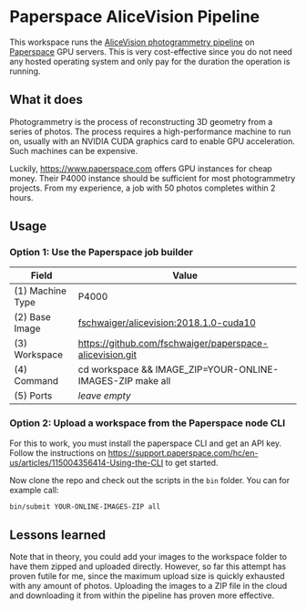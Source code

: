 Paperspace AliceVision Pipeline
===============================

This workspace runs the [AliceVision photogrammetry pipeline](https://github.com/alicevision/AliceVision)
on [Paperspace](https://www.paperspace.com) GPU servers. This is very cost-effective since you do not need any hosted operating system
and only pay for the duration the operation is running.


What it does
------------

Photogrammetry is the process of reconstructing 3D geometry from a series of photos.
The process requires a high-performance machine to run on, usually with an NVIDIA CUDA
graphics card to enable GPU acceleration. Such machines can be expensive.

Luckily, https://www.paperspace.com offers GPU instances for cheap money.
Their P4000 instance should be sufficient for most photogrammetry projects.
From my experience, a job with 50 photos completes within 2 hours.


Usage
-----

### Option 1: Use the Paperspace job builder

| Field            | Value                                                     |
|------------------|-----------------------------------------------------------|
| (1) Machine Type | P4000                    |
| (2) Base Image   | [fschwaiger/alicevision:2018.1.0-cuda10](https://hub.docker.com/r/fschwaiger/alicevision)                    |
| (3) Workspace    | https://github.com/fschwaiger/paperspace-alicevision.git  |
| (4) Command      | cd workspace && IMAGE_ZIP=YOUR-ONLINE-IMAGES-ZIP make all |
| (5) Ports        | *leave empty*                                               |

### Option 2: Upload a workspace from the Paperspace node CLI

For this to work, you must install the paperspace CLI and get an API key. Follow the instructions
on https://support.paperspace.com/hc/en-us/articles/115004356414-Using-the-CLI to get started.

Now clone the repo and check out the scripts in the `bin` folder.
You can for example call:

``` bash
bin/submit YOUR-ONLINE-IMAGES-ZIP all
```


Lessons learned
---------------

Note that in theory, you could add your images to the workspace folder to have
them zipped and uploaded directly. However, so far this attempt has proven futile
for me, since the maximum upload size is quickly exhausted with any amount of photos.
Uploading the images to a ZIP file in the cloud and downloading it from within the
pipeline has proven more effective.

